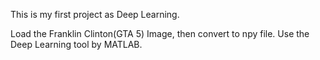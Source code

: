 This is my first project as Deep Learning.

Load the Franklin Clinton(GTA 5) Image, then convert to npy file.
Use the Deep Learning tool by MATLAB. 
